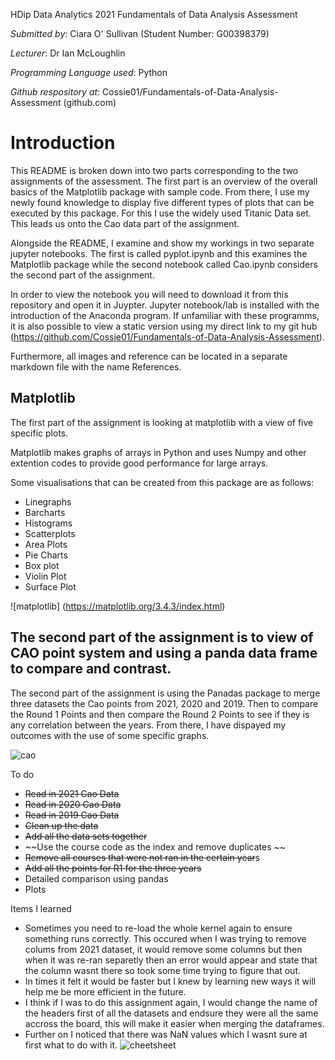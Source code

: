 HDip Data Analytics 2021 Fundamentals of Data Analysis Assessment

*Submitted by*: Ciara O' Sullivan (Student Number: G00398379)

*Lecturer*: Dr Ian McLoughlin 

*Programming Language used*: Python 

*Github respository at*: Cossie01/Fundamentals-of-Data-Analysis-Assessment (github.com)


# Introduction

This README is broken down into two parts corresponding to the two assignments of the assessment. The first part is an overview of the overall basics of the Matplotlib package with sample code. From there, I use my newly found knowledge to display five different types of plots that can be executed by this package. For this I use the widely used Titanic Data set. This leads us onto the Cao data part of the assignment.

Alongside the README, I examine and show my workings in two separate jupyter notebooks. The first is called pyplot.ipynb and this examines the Matplotlib package while the second notebook called Cao.ipynb considers the second part of the assignment. 


In order to view the notebook you will need to download it from this repository and open it in Juypter. Jupyter notebook/lab is installed with the introduction of the Anaconda program. If unfamiliar with these programms, it is also possible to view a static version using my direct link to my git hub (https://github.com/Cossie01/Fundamentals-of-Data-Analysis-Assessment).


Furthermore, all images and reference can be located in a separate markdown file with the name References. 


## Matplotlib

The first part of the assignment is looking at matplotlib with a view of five specific plots.

Matplotlib makes graphs of arrays in Python and uses Numpy and other extention codes to provide good performance for large arrays.

Some visualisations that can be created from this package are as follows:

* Linegraphs
* Barcharts
* Histograms
* Scatterplots
* Area Plots
* Pie Charts
* Box plot
* Violin Plot
* Surface Plot

![matplotlib] (https://matplotlib.org/3.4.3/index.html) 


## The second part of the assignment is to view of CAO point system and using a panda data frame to compare and contrast.

The second part of the assignment is using the Panadas package to merge three datasets the Cao points from 2021, 2020 and 2019. Then to compare the Round 1 Points and then compare the Round 2 Points to see if they is any correlation between the years. From there, I have dispayed my outcomes with the use of some specific graphs.

![cao](https://upload.wikimedia.org/wikipedia/commons/5/51/Central_Applications_Office.png)


To do
- ~~Read in 2021 Cao Data~~
- ~~Read in 2020 Cao Data~~
- ~~Read in 2019 Cao Data~~
- ~~Clean up the data~~
- ~~Add all the data sets together~~
- ~~Use the course code as the index and remove duplicates ~~
- ~~Remove all courses that were not ran in the certain year~~s
- ~~Add all the points for R1 for the three years~~
- Detailed comparison using pandas
- Plots 

Items I learned

- Sometimes you need to re-load the whole kernel again to ensure something runs correctly. This occured when I was trying to remove colums from 2021 dataset, it would remove some columns but then when it was re-ran separetly then an error would appear and state that the column wasnt there so took some time trying to figure that out. 
- In times it felt it would be faster but I knew by learning new ways it will help me be more efficient in the future. 
- I think if I was to do this assignment again, I would change the name of the headers first of all the datasets and endsure they were all the same accross the board, this will make it easier when merging the dataframes. 
- Further on I noticed that there was NaN values which I wasnt sure at first what to do with it. 
![cheetsheet](https://st11.ning.com/topology/rest/1.0/file/get/2808327959?profile=original)